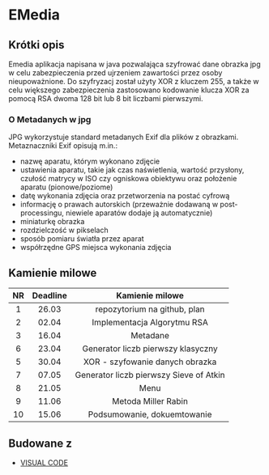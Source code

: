 # EMedia

## Krótki opis
Emedia aplikacja napisana w java pozwalająca szyfrować dane obrazka jpg w celu zabezpieczenia przed ujrzeniem zawartości przez osoby nieupoważnione. Do szyfryzacj został użyty XOR z kluczem 255, a także w celu większego zabezpieczenia zastosowano kodowanie klucza XOR za pomocą RSA dwoma 128 bit lub 8 bit liczbami pierwszymi.

### O Metadanych w jpg
JPG wykorzystuje standard metadanych Exif dla plików z obrazkami. Metaznaczniki Exif opisują m.in.:

- nazwę aparatu, którym wykonano zdjęcie
- ustawienia aparatu, takie jak czas naświetlenia, wartość przysłony, czułość matrycy w ISO czy ogniskowa obiektywu oraz położenie aparatu (pionowe/poziome)
- datę wykonania zdjęcia oraz przetworzenia na postać cyfrową
- informację o prawach autorskich (przeważnie dodawaną w post-processingu, niewiele aparatów dodaje ją automatycznie)
- miniaturkę obrazka
- rozdzielczość w pikselach
- sposób pomiaru światła przez aparat
- współrzędne GPS miejsca wykonania zdjęcia


## Kamienie milowe

| NR | Deadline |                      Kamienie milowe                       |
| :---------: | :------: | :--------------------------------------------------: |
|      1      |  26.03   |     repozytorium na github, plan      |
|      2      |  02.04   |   Implementacja Algorytmu RSA   |
|      3      |  16.04   |       Metadane       |
|      6      |  23.04   |       Generator liczb pierwszy klasyczny      |
|      5      |  30.04   |          XOR - szyfowanie danych obrazka        |
|      7      |  07.05   | Generator liczb pierwszy Sieve of Atkin  |
|      8      |  21.05   | Menu |
|      9      |  11.06   |    Metoda Miller Rabin     |
|      10      |  15.06   |                    Podsumowanie, dokuemtowanie                  |

## Budowane z

- [VISUAL CODE](https://code.visualstudio.com/)
